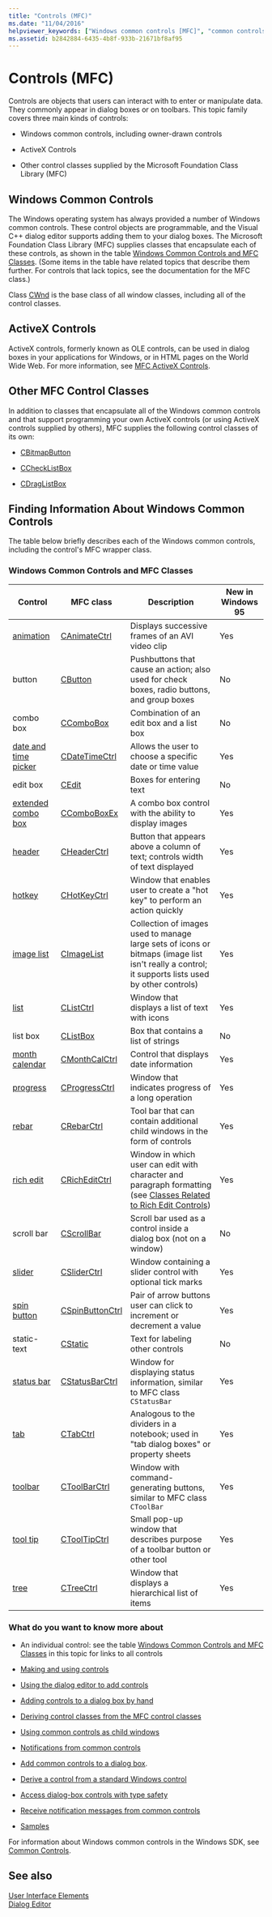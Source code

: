 ```yaml
---
title: "Controls (MFC)"
ms.date: "11/04/2016"
helpviewer_keywords: ["Windows common controls [MFC]", "common controls [MFC]", "controls [MFC]"]
ms.assetid: b2842884-6435-4b8f-933b-21671bf8af95
---
```

# Controls (MFC)

Controls are objects that users can interact with to enter or manipulate data. They commonly appear in dialog boxes or on toolbars. This topic family covers three main kinds of controls:

- Windows common controls, including owner-drawn controls

- ActiveX Controls

- Other control classes supplied by the Microsoft Foundation Class Library (MFC)

## Windows Common Controls

The Windows operating system has always provided a number of Windows common controls. These control objects are programmable, and the Visual C++ dialog editor supports adding them to your dialog boxes. The Microsoft Foundation Class Library (MFC) supplies classes that encapsulate each of these controls, as shown in the table [Windows Common Controls and MFC Classes](#_core_windows_common_controls_and_mfc_classes). (Some items in the table have related topics that describe them further. For controls that lack topics, see the documentation for the MFC class.)

Class [CWnd](reference/cwnd-class.md) is the base class of all window classes, including all of the control classes.

## ActiveX Controls

ActiveX controls, formerly known as OLE controls, can be used in dialog boxes in your applications for Windows, or in HTML pages on the World Wide Web. For more information, see [MFC ActiveX Controls](mfc-activex-controls.md).

## Other MFC Control Classes

In addition to classes that encapsulate all of the Windows common controls and that support programming your own ActiveX controls (or using ActiveX controls supplied by others), MFC supplies the following control classes of its own:

- [CBitmapButton](reference/cbitmapbutton-class.md)

- [CCheckListBox](reference/cchecklistbox-class.md)

- [CDragListBox](reference/cdraglistbox-class.md)

## <a name="_core_finding_information_about_windows_common_controls"></a> Finding Information About Windows Common Controls

The table below briefly describes each of the Windows common controls, including the control's MFC wrapper class.

### <a name="_core_windows_common_controls_and_mfc_classes"></a> Windows Common Controls and MFC Classes

|Control|MFC class|Description|New in Windows 95|
|-------------|---------------|-----------------|------------------------|
|[animation](using-canimatectrl.md)|[CAnimateCtrl](reference/canimatectrl-class.md)|Displays successive frames of an AVI video clip|Yes|
|button|[CButton](reference/cbutton-class.md)|Pushbuttons that cause an action; also used for check boxes, radio buttons, and group boxes|No|
|combo box|[CComboBox](reference/ccombobox-class.md)|Combination of an edit box and a list box|No|
|[date and time picker](using-cdatetimectrl.md)|[CDateTimeCtrl](reference/cdatetimectrl-class.md)|Allows the user to choose a specific date or time value|Yes|
|edit box|[CEdit](reference/cedit-class.md)|Boxes for entering text|No|
|[extended combo box](using-ccomboboxex.md)|[CComboBoxEx](reference/ccomboboxex-class.md)|A combo box control with the ability to display images|Yes|
|[header](using-cheaderctrl.md)|[CHeaderCtrl](reference/cheaderctrl-class.md)|Button that appears above a column of text; controls width of text displayed|Yes|
|[hotkey](using-chotkeyctrl.md)|[CHotKeyCtrl](reference/chotkeyctrl-class.md)|Window that enables user to create a "hot key" to perform an action quickly|Yes|
|[image list](using-cimagelist.md)|[CImageList](reference/cimagelist-class.md)|Collection of images used to manage large sets of icons or bitmaps (image list isn't really a control; it supports lists used by other controls)|Yes|
|[list](using-clistctrl.md)|[CListCtrl](reference/clistctrl-class.md)|Window that displays a list of text with icons|Yes|
|list box|[CListBox](reference/clistbox-class.md)|Box that contains a list of strings|No|
|[month calendar](using-cmonthcalctrl.md)|[CMonthCalCtrl](reference/cmonthcalctrl-class.md)|Control that displays date information|Yes|
|[progress](using-cprogressctrl.md)|[CProgressCtrl](reference/cprogressctrl-class.md)|Window that indicates progress of a long operation|Yes|
|[rebar](using-crebarctrl.md)|[CRebarCtrl](reference/crebarctrl-class.md)|Tool bar that can contain additional child windows in the form of controls|Yes|
|[rich edit](using-cricheditctrl.md)|[CRichEditCtrl](reference/cricheditctrl-class.md)|Window in which user can edit with character and paragraph formatting (see [Classes Related to Rich Edit Controls](classes-related-to-rich-edit-controls.md))|Yes|
|scroll bar|[CScrollBar](reference/cscrollbar-class.md)|Scroll bar used as a control inside a dialog box (not on a window)|No|
|[slider](using-csliderctrl.md)|[CSliderCtrl](reference/csliderctrl-class.md)|Window containing a slider control with optional tick marks|Yes|
|[spin button](using-cspinbuttonctrl.md)|[CSpinButtonCtrl](reference/cspinbuttonctrl-class.md)|Pair of arrow buttons user can click to increment or decrement a value|Yes|
|static-text|[CStatic](reference/cstatic-class.md)|Text for labeling other controls|No|
|[status bar](using-cstatusbarctrl.md)|[CStatusBarCtrl](reference/cstatusbarctrl-class.md)|Window for displaying status information, similar to MFC class `CStatusBar`|Yes|
|[tab](using-ctabctrl.md)|[CTabCtrl](reference/ctabctrl-class.md)|Analogous to the dividers in a notebook; used in "tab dialog boxes" or property sheets|Yes|
|[toolbar](using-ctoolbarctrl.md)|[CToolBarCtrl](reference/ctoolbarctrl-class.md)|Window with command-generating buttons, similar to MFC class `CToolBar`|Yes|
|[tool tip](using-ctooltipctrl.md)|[CToolTipCtrl](reference/ctooltipctrl-class.md)|Small pop-up window that describes purpose of a toolbar button or other tool|Yes|
|[tree](using-ctreectrl.md)|[CTreeCtrl](reference/ctreectrl-class.md)|Window that displays a hierarchical list of items|Yes|

### What do you want to know more about

- An individual control: see the table [Windows Common Controls and MFC Classes](#_core_windows_common_controls_and_mfc_classes) in this topic for links to all controls

- [Making and using controls](making-and-using-controls.md)

- [Using the dialog editor to add controls](using-the-dialog-editor-to-add-controls.md)

- [Adding controls to a dialog box by hand](adding-controls-by-hand.md)

- [Deriving control classes from the MFC control classes](deriving-controls-from-a-standard-control.md)

- [Using common controls as child windows](using-a-common-control-as-a-child-window.md)

- [Notifications from common controls](receiving-notification-from-common-controls.md)

- [Add common controls to a dialog box](using-common-controls-in-a-dialog-box.md).

- [Derive a control from a standard Windows control](deriving-controls-from-a-standard-control.md)

- [Access dialog-box controls with type safety](type-safe-access-to-controls-in-a-dialog-box.md)

- [Receive notification messages from common controls](receiving-notification-from-common-controls.md)

- [Samples](common-control-sample-list.md)

For information about Windows common controls in the Windows SDK, see [Common Controls](/windows/win32/Controls/common-controls-intro).

## See also

[User Interface Elements](user-interface-elements-mfc.md)<br/>
[Dialog Editor](../windows/dialog-editor.md)
